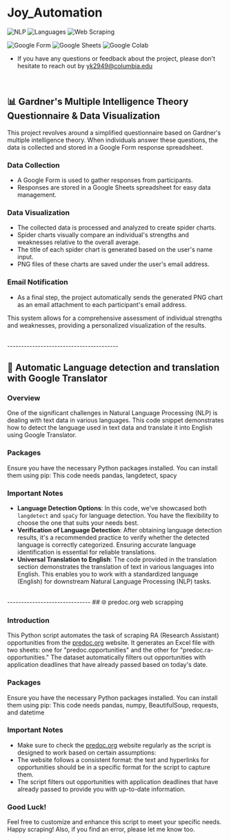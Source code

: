 # Joy_Automation
![NLP](https://img.shields.io/badge/NLP-Natural%20Language%20Processing-brightgreen?style=for-the-badge)
![Languages](https://img.shields.io/badge/Languages-Multilingual-blue?style=for-the-badge)
![Web Scraping](https://img.shields.io/badge/Web%20Scraping-predoc.org-green?style=for-the-badge)

![Google Form](https://img.shields.io/badge/Google%20Form-4285F4?style=for-the-badge&logo=google&logoColor=white)
![Google Sheets](https://img.shields.io/badge/Google%20Sheets-4285F4?style=for-the-badge&logo=google&logoColor=white)
![Google Colab](https://img.shields.io/badge/Google%20Colab-F9AB00?style=for-the-badge&logo=googlecolab&logoColor=white)

- If you have any questions or feedback about the project, please don't hesitate to reach out by yk2949@columbia.edu
<br>

## 📊 Gardner's Multiple Intelligence Theory Questionnaire & Data Visualization
This project revolves around a simplified questionnaire based on Gardner's multiple intelligence theory. When individuals answer these questions, the data is collected and stored in a Google Form response spreadsheet.

### Data Collection
- A Google Form is used to gather responses from participants.
- Responses are stored in a Google Sheets spreadsheet for easy data management.

### Data Visualization
- The collected data is processed and analyzed to create spider charts.
- Spider charts visually compare an individual's strengths and weaknesses relative to the overall average.
- The title of each spider chart is generated based on the user's name input.
- PNG files of these charts are saved under the user's email address.

### Email Notification
- As a final step, the project automatically sends the generated PNG chart as an email attachment to each participant's email address.

This system allows for a comprehensive assessment of individual strengths and weaknesses, providing a personalized visualization of the results.

<br>
----------------------------------------

## 📝 Automatic Language detection and translation with Google Translator


### Overview
One of the significant challenges in Natural Language Processing (NLP) is dealing with text data in various languages. This code snippet demonstrates how to detect the language used in text data and translate it into English using Google Translator.

### Packages
   Ensure you have the necessary Python packages installed. You can install them using pip:
   This code needs pandas, langdetect, spacy
   
### Important Notes
   - **Language Detection Options**: In this code, we've showcased both `langdetect` and `spaCy` for language detection. You have the flexibility to choose the one that suits your needs best.
   -  **Verification of Language Detection**: After obtaining language detection results, it's a recommended practice to verify whether the detected language is correctly categorized. Ensuring accurate language identification is essential for reliable translations.
   -  **Universal Translation to English**: The code provided in the translation section demonstrates the translation of text in various languages into English. This enables you to work with a standardized language (English) for downstream Natural Language Processing (NLP) tasks.

<br>
------------------------------
## 🌐 predoc.org web scrapping

### Introduction

This Python script automates the task of scraping RA (Research Assistant) opportunities from the [predoc.org](https://predoc.org) website. It generates an Excel file with two sheets: one for "predoc.opportunities" and the other for "predoc.ra-opportunities." The dataset automatically filters out opportunities with application deadlines that have already passed based on today's date.

### Packages
   Ensure you have the necessary Python packages installed. You can install them using pip:
   This code needs pandas, numpy, BeautifulSoup, requests, and datetime

###  Important Notes
- Make sure to check the [predoc.org](https://predoc.org) website regularly as the script is designed to work based on certain assumptions:
- The website follows a consistent format: the text and hyperlinks for opportunities should be in a specific format for the script to capture them.
- The script filters out opportunities with application deadlines that have already passed to provide you with up-to-date information.

### Good Luck!
Feel free to customize and enhance this script to meet your specific needs. Happy scraping!
Also, if you find an error, please let me know too. 
